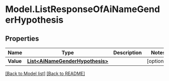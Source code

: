 # Model.ListResponseOfAiNameGenderHypothesis
## Properties
Name | Type | Description | Notes
------------ | ------------- | ------------- | -------------
**Value** | [**List&lt;AiNameGenderHypothesis&gt;**](AiNameGenderHypothesis.md) |  | [optional] 



[[Back to Model list]](Models.doc) [[Back to README]](README.md)


